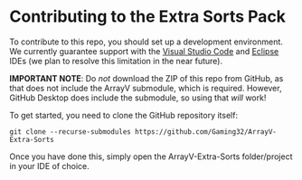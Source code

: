 # Contributing to the Extra Sorts Pack

To contribute to this repo, you should set up a development environment. We currently guarantee support with the [Visual Studio Code](https://code.visualstudio.com/) and [Eclipse](https://www.eclipse.org/ide/) IDEs (we plan to resolve this limitation in the near future).

**IMPORTANT NOTE**: Do *not* download the ZIP of this repo from GitHub, as that does not include the ArrayV submodule, which is required. However, GitHub Desktop does include the submodule, so using that *will* work!

To get started, you need to clone the GitHub repository itself:

```shell
git clone --recurse-submodules https://github.com/Gaming32/ArrayV-Extra-Sorts
```

Once you have done this, simply open the ArrayV-Extra-Sorts folder/project in your IDE of choice.
